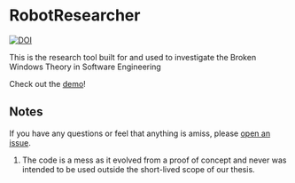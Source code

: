 # RobotResearcher

[![DOI](https://zenodo.org/badge/310341044.svg)](https://zenodo.org/badge/latestdoi/310341044)

This is the research tool built for and used to investigate the Broken Windows Theory in Software Engineering

Check out the [demo](https://bwtse.github.io/RobotResearcher/index.html)!


## Notes

If you have any questions or feel that anything is amiss, please [open an issue](https://github.com/BWTSE/RobotResearcher/issues).

1. The code is a mess as it evolved from a proof of concept and never was intended to be used outside the short-lived scope of our thesis. 
